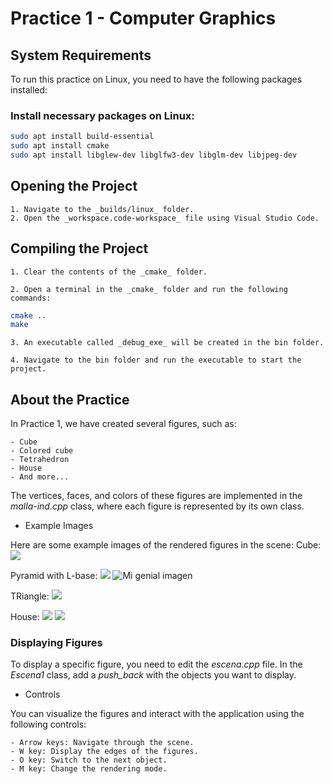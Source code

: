 # Practice 1 - Computer Graphics

## System Requirements

To run this practice on Linux, you need to have the following packages installed:

### Install necessary packages on Linux:
```bash
sudo apt install build-essential
sudo apt install cmake
sudo apt install libglew-dev libglfw3-dev libglm-dev libjpeg-dev
```

## Opening the Project

    1. Navigate to the _builds/linux_ folder.
    2. Open the _workspace.code-workspace_ file using Visual Studio Code.

## Compiling the Project

    1. Clear the contents of the _cmake_ folder.

    2. Open a terminal in the _cmake_ folder and run the following commands:

```bash
cmake ..
make
```
    

    3. An executable called _debug_exe_ will be created in the bin folder.

    4. Navigate to the bin folder and run the executable to start the project.

## About the Practice

In Practice 1, we have created several figures, such as:

    - Cube
    - Colored cube
    - Tetrahedron
    - House
    - And more...

The vertices, faces, and colors of these figures are implemented in the _malla-ind.cpp_ class, where each figure is represented by its own class.

* Example Images

Here are some example images of the rendered figures in the scene:
Cube: <img src="./images/cubo1.png" />

Pyramid with L-base: <img src="./images/piramide1.png"/>
<img src="./images/piramide2.png" alt="Mi genial imagen" />

TRiangle: <img src="./images/triangulo1.png"/>

House: <img src="./images/casa1.png"/>
<img src="./images/casa2.png"/>
### Displaying Figures

To display a specific figure, you need to edit the _escena.cpp_ file. In the _Escena1_ class, add a _push_back_ with the objects you want to display.

* Controls

You can visualize the figures and interact with the application using the following controls:

    - Arrow keys: Navigate through the scene.
    - W key: Display the edges of the figures.
    - O key: Switch to the next object.
    - M key: Change the rendering mode.
    
